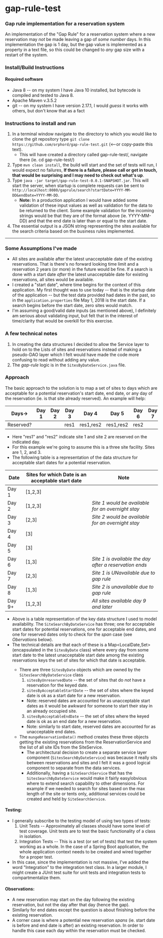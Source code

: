 # gap-rule-test
### Gap rule implementation for a reservation system
An implementation of the "Gap Rule" for a reservation system where a new reservation may *not* be made leaving a gap of *some number* days.  In this implementation the gap is 1 day, but the gap value is implemented as a property in a text file, so this could be changed to *any* gap size with a restart of the system.

### Install/Build Instructions
#### Required software
   * Java 8 -- on my system I have Java 10 installed, but bytecode is compiled and tested to Java 8.
   * Apache Maven v.3.5.2
   * git -- on my system I have version 2.17.1, I would *guess* it works with others, but don't know that as a fact
   
### Instructions to install and run
1. In a terminal window navigate to the directory to which you would like to clone the git repository type `git clone https://github.com/orphord/gap-rule-test.git` (<--or copy-paste this text).
   * This will have created a directory called gap-rule-test/, navigate there (ie. cd gap-rule-test/)
2. Type `mvn clean install`, the build will start and the set of tests will run, I would expect no failures, **If there is a failure, please call or get in touch, that would be surprising and I may need to check out what's up**.
3. Type `java -jar target/gap-rule-test-0.0.1-SNAPSHOT.jar`.  This will start the server, when startup is complete requests can be sent to `http://localhost:8080/gaprule/search?startDate=YYYY-MM-DD&endDate=YYYY-MM-DD`.
   * **Note:** In a production application I would have added some validation of these input values as well as validation for the data to be returned to the client.  Some example validation for the incoming strings would be that they are of the format above (ie. YYYY-MM-DD) and that the end date is later than or equal to the start date.
4. The essential output is a JSON string representing the sites available for the search criteria based on the business rules implemented.

---

### Some Assumptions I've made
* All sites are available after the latest unacceptable date of the existing reservations.  That is there's no forward looking time limit and a reservation 2 years (or more) in the future would be fine.  If a search is done with a start date *after* the latest unacceptable date for existing reservations, all sites would be available.
* I created a "start date", where time begins for the context of this application.  My first thought was to use today -- that is the startup date of the application -- but the test data provided had dates in the past, so in the `application.properties` file May 1, 2018 is the start date.  If a search begins before the start date, zero sites would match.
* I'm assuming a good/valid date inputs (as mentioned above), I definitely am serious about validating input, but felt that in the interest of time/clarity that would be overkill for this exercise.

### A few technical notes
1. In creating the data structures I decided to allow the Service layer to hold on to the Lists of sites and reservations instead of making a pseudo-DAO layer which I felt would have made the code more confusing to read without adding any value.
2. The *gap-rule* logic is in the `SitesByDateService.java` file.

### Approach
The basic approach to the solution is to map a set of sites to days which are acceptable for a potential reservation's start date, end date, or any day of the reservation (ie. is that site already reserved).  An example will help:

|Days->|Day 1|Day 2|Day 3|Day 4|Day 5|Day 6|Day 7|Day 8|
|---|---|---|---|---|---|---|---|---|
|Reserved?|||res1|res1,res2|res1,res2|res2|||

* Here "res1" and "res2" indicate site 1 and site 2 are reserved on the indicated day.
* For this example we're going to assume this is a three site facility.  Sites are 1, 2, and 3.
* The following table is a representation of the data structure for acceptable start dates for a potential reservation.

|Date|Sites for which Date is an acceptable start date|Note|
|---|---|---|
|Day 1|[1,2,3]||
|Day 2|[1,2,3]|*Site 1 would be available for an overnight stay*|
|Day 3|[2,3]|*Site 2 would be available for an overnight stay*|
|Day 4|[3]||
|Day 5|[3]||
|Day 6|[1,3]|*Site 1 is available the day after a reservation ends*|
|Day 7|[2,3]|*Site 1 is UNavailable due to gap rule*|
|Day 8|[1,3]|*Site 2 is unavailable due to gap rule*|
|Day 9+|[1,2,3]|*All sites available day 9 and later*|

* Above is a table representation of the key data structure I used to model availability.  The `SiteSearchByDateService` has three; one for acceptable start dates for potential reservations, one for acceptable end dates, and one for reserved dates only to check for the *span* case (see *Obervations* below).
* The technical details are that each of these is a Map<LocalDate,Set<Site>> (encapsulated in the `SitesByDate` class) where every day from some start date to the latest unacceptable start date among the existing reservations keys the set of sites for which that date is acceptable.
  * There are three `SitesByDate` objects which are owned by the `SitesSearchByDateService` class
    1. `sitesByUnreservedDate` -- the set of sites that do *not* have a reservation for the keyed date.
    2. `sitesByAcceptableStartDate` -- the set of sites where the keyed date is ok as a start date for a new reservation.
      * Note: reserved dates are accounted for as unacceptable start dates as it would be awkward for someone to start their stay in an already occupied site.
    3. `sitesByAcceptableEndDate` -- the set of sites where the keyed date is ok as an end date for a new reservation.
      * Note: similarly to start date, reserved dates are accounted for as unacceptable end dates.
  * The `mungeReservationData()` method creates these three objects getting the existing reservations from the ReservationService and the list of all site IDs from the SiteService.
    * The architectural decision to create a separate service layer component (`SitesSearchByDateService`) was because it really sits between reservations and sites and I felt it was a good logical component to separate from the data services.
    * Additionally, having a `SiteSearchService` that has the `SitesSearchByDateService` would make it fairly easy/obvious where to extend search capability to other dimensions.  For example if we needed to search for sites based on the max length of the site or tents only, additional services could be created and held by `SiteSearchService`.


#### Testing:
* I generally subscribe to the testing model of using two types of tests:
  1. Unit Tests -- Approximately all classes should have some level of test coverage.  Unit tests are to test the basic functionality of a class in isolation.
  2. Integration Tests -- This is a test (or set of tests) that test the system working as a whole.  In the case of a Spring Boot application, the whole application context needs to be created and wired together for a proper test.
* In this case, since the implementation is not massive, I've added the word "Integration" to the integration test class.  In a larger module, I might create a JUnit test suite for unit tests and integration tests to compartmentalize them.

#### Observations:
* A new reservation may start on the day following the existing reservation, but not the day after that day (hence the gap).
* Similarly for end dates except the question is about finishing before the existing reservation.
* A corner case is where a potential new reservation *spans* (ie. start date is before and end date is after) an existing reservation. In order to handle this case each day within the reservation must be checked.

